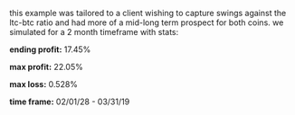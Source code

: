 this example was tailored to a client wishing to capture swings against the ltc-btc ratio and had more of a mid-long term prospect for both coins.
we simulated for a 2 month timeframe with stats:

**ending profit:** 17.45%

**max profit:** 22.05%

**max loss:** 0.528%

**time frame:** 02/01/28 - 03/31/19
